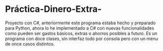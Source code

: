 # Práctica-Dinero-Extra-
Proyecto con C#, anteriormente este programa estaba hecho y preparado para Python, ahora lo he implementado a C# con nuevas funcionalidades como pueden ser gastos básicos, extras o ahorros posibles a futuro.
Es un programa con doce clases, sin interfaz todo por consola pero con un menu de once casos distintos.
